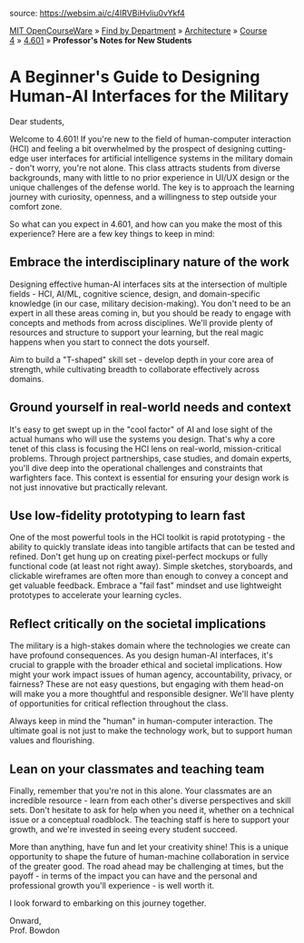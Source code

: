source: https://websim.ai/c/4IRVBiHvliu0vYkf4

[MIT OpenCourseWare](https://ocw.mit.edu/) » [Find by Department](https://ocw.mit.edu/find-by-department) » [Architecture](https://ocw.mit.edu/course-lists/architecture) » [Course 4](https://ocw.mit.edu/course/4) » [4.601](https://ocw.mit.edu/course/4/4.601-designing-and-prototyping-military-interfaces-with-autonomous-agents-fall-2023) » **Professor's Notes for New Students**

# A Beginner's Guide to Designing Human-AI Interfaces for the Military

Dear students,

Welcome to 4.601! If you're new to the field of human-computer interaction (HCI) and feeling a bit overwhelmed by the prospect of designing cutting-edge user interfaces for artificial intelligence systems in the military domain - don't worry, you're not alone. This class attracts students from diverse backgrounds, many with little to no prior experience in UI/UX design or the unique challenges of the defense world. The key is to approach the learning journey with curiosity, openness, and a willingness to step outside your comfort zone.

So what can you expect in 4.601, and how can you make the most of this experience? Here are a few key things to keep in mind:

## Embrace the interdisciplinary nature of the work

Designing effective human-AI interfaces sits at the intersection of multiple fields - HCI, AI/ML, cognitive science, design, and domain-specific knowledge (in our case, military decision-making). You don't need to be an expert in all these areas coming in, but you should be ready to engage with concepts and methods from across disciplines. We'll provide plenty of resources and structure to support your learning, but the real magic happens when you start to connect the dots yourself.

Aim to build a "T-shaped" skill set - develop depth in your core area of strength, while cultivating breadth to collaborate effectively across domains.

## Ground yourself in real-world needs and context

It's easy to get swept up in the "cool factor" of AI and lose sight of the actual humans who will use the systems you design. That's why a core tenet of this class is focusing the HCI lens on real-world, mission-critical problems. Through project partnerships, case studies, and domain experts, you'll dive deep into the operational challenges and constraints that warfighters face. This context is essential for ensuring your design work is not just innovative but practically relevant.

## Use low-fidelity prototyping to learn fast

One of the most powerful tools in the HCI toolkit is rapid prototyping - the ability to quickly translate ideas into tangible artifacts that can be tested and refined. Don't get hung up on creating pixel-perfect mockups or fully functional code (at least not right away). Simple sketches, storyboards, and clickable wireframes are often more than enough to convey a concept and get valuable feedback. Embrace a "fail fast" mindset and use lightweight prototypes to accelerate your learning cycles.

## Reflect critically on the societal implications

The military is a high-stakes domain where the technologies we create can have profound consequences. As you design human-AI interfaces, it's crucial to grapple with the broader ethical and societal implications. How might your work impact issues of human agency, accountability, privacy, or fairness? These are not easy questions, but engaging with them head-on will make you a more thoughtful and responsible designer. We'll have plenty of opportunities for critical reflection throughout the class.

Always keep in mind the "human" in human-computer interaction. The ultimate goal is not just to make the technology work, but to support human values and flourishing.

## Lean on your classmates and teaching team

Finally, remember that you're not in this alone. Your classmates are an incredible resource - learn from each other's diverse perspectives and skill sets. Don't hesitate to ask for help when you need it, whether on a technical issue or a conceptual roadblock. The teaching staff is here to support your growth, and we're invested in seeing every student succeed.

More than anything, have fun and let your creativity shine! This is a unique opportunity to shape the future of human-machine collaboration in service of the greater good. The road ahead may be challenging at times, but the payoff - in terms of the impact you can have and the personal and professional growth you'll experience - is well worth it.

I look forward to embarking on this journey together.

Onward,  
Prof. Bowdon